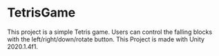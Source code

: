 # TetrisGame
This project is a simple Tetris game. Users can control the falling blocks with the left/right/down/rotate button.
This Project is made with Unity 2020.1.4f1.
